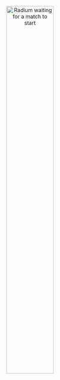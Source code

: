 
<p align="center">
  <img src="https://github.com/team5419/.github-private/assets/56660694/c4609182-7985-4261-8651-d1c008f23b45" width="50%" title="Radium waiting for a match to start">
</p>


